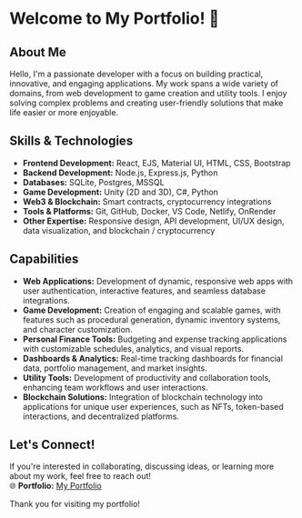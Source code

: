 # Welcome to My Portfolio! 👋

## About Me
Hello, I'm a passionate developer with a focus on building practical, innovative, and engaging applications. My work spans a wide variety of domains, from web development to game creation and utility tools. I enjoy solving complex problems and creating user-friendly solutions that make life easier or more enjoyable.

## Skills & Technologies
- **Frontend Development:** React, EJS, Material UI, HTML, CSS, Bootstrap
- **Backend Development:** Node.js, Express.js, Python
- **Databases:** SQLite, Postgres, MSSQL
- **Game Development:** Unity (2D and 3D), C#, Python
- **Web3 & Blockchain:** Smart contracts, cryptocurrency integrations
- **Tools & Platforms:** Git, GitHub, Docker, VS Code, Netlify, OnRender
- **Other Expertise:** Responsive design, API development, UI/UX design, data visualization, and blockchain / cryptocurrency

## Capabilities
- **Web Applications:** Development of dynamic, responsive web apps with user authentication, interactive features, and seamless database integrations.
- **Game Development:** Creation of engaging and scalable games, with features such as procedural generation, dynamic inventory systems, and character customization.
- **Personal Finance Tools:** Budgeting and expense tracking applications with customizable schedules, analytics, and visual reports.
- **Dashboards & Analytics:** Real-time tracking dashboards for financial data, portfolio management, and market insights.
- **Utility Tools:** Development of productivity and collaboration tools, enhancing team workflows and user interactions.
- **Blockchain Solutions:** Integration of blockchain technology into applications for unique user experiences, such as NFTs, token-based interactions, and decentralized platforms.

## Let's Connect!
If you're interested in collaborating, discussing ideas, or learning more about my work, feel free to reach out!  
🌐 **Portfolio:** [My Portfolio](https://camwp.netlify.app)  

Thank you for visiting my portfolio! 
